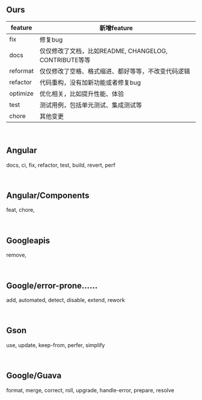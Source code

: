 ## Ours

| feature  | 新增feature                                           |
| -------- | ----------------------------------------------------- |
| fix      | 修复bug                                               |
| docs     | 仅仅修改了文档，比如README, CHANGELOG, CONTRIBUTE等等 |
| reformat | 仅仅修改了空格、格式缩进、都好等等，不改变代码逻辑    |
| refactor | 代码重构，没有加新功能或者修复bug                     |
| optimize | 优化相关，比如提升性能、体验                          |
| test     | 测试用例，包括单元测试、集成测试等                    |
| chore    | 其他变更                                              |

<br>

## Angular

docs, ci, fix, refactor, test, build, revert, perf

<br>

## Angular/Components

feat, chore, 

<br>

## Googleapis

remove, 

<br>

## Google/error-prone……

add, automated, detect, disable, extend, rework

<br>

## Gson

use, update, keep-from, perfer, simplify

<br>

## Google/Guava

format, merge, correct, roll, upgrade, handle-error, prepare, resolve

<br>

 